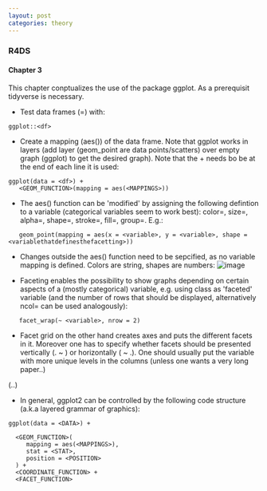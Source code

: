 ```yaml
---
layout: post
categories: theory
---
```


### R4DS
#### Chapter 3
This chapter conptualizes the use of the package ggplot. As a prerequisit tidyverse is necessary.

- Test data frames (=<df>) with:
```
ggplot::<df>
```
- Create a mapping (aes()) of the data frame. Note that ggplot works in layers (add layer (geom_point are data points/scatters) over empty graph (ggplot) to get the desired graph). Note that the + needs bo be at the end of each line it is used:
```
ggplot(data = <df>) +
   <GEOM_FUNCTION>(mapping = aes(<MAPPINGS>))
```
- The aes() function can be 'modified' by assigning the following defintion to a variable (categorical variables seem to work best): color=, size=, alpha=, shape=, stroke=, fill=, group=. E.g.:
```
   geom_point(mapping = aes(x = <variable>, y = <variable>, shape = <variablethatdefinesthefacetting>))
```

- Changes outside the aes() function need to be sepcified, as no variable mapping is defined. Colors are string, shapes are numbers:
![image](https://d33wubrfki0l68.cloudfront.net/2705b59d57362a103f0dad04b0ccfdeff9a101d2/3dc1b/visualize_files/figure-html/shapes-1.png)

- Faceting enables the possibility to show graphs depending on certain aspects of a (mostly categorical) variable, e.g. using class as 'faceted' variable (and the number of rows that should be displayed, alternatively ncol= can be used analogously):
```
   facet_wrap(~ <variable>, nrow = 2)
```
   - Facet grid on the other hand creates axes and puts the different facets in it. Moreover one has to specify whether facets should be presented vertically (. ~ <variable>) or horizontally (<variable> ~ .). One should usually put the variable with more unique levels in the columns (unless one wants a very long paper..)
   
 (..)
 
 - In general, ggplot2 can be controlled by the following code structure (a.k.a layered grammar of graphics):
```
ggplot(data = <DATA>) + 

  <GEOM_FUNCTION>(
     mapping = aes(<MAPPINGS>),
     stat = <STAT>, 
     position = <POSITION>
  ) +
  <COORDINATE_FUNCTION> +
  <FACET_FUNCTION>
```
 

